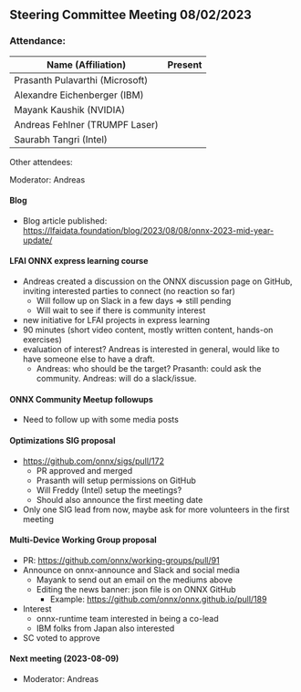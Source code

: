 ## Steering Committee Meeting 08/02/2023

### Attendance:

| Name (Affiliation)              | Present  |
| ------------------------------- | -------- |
| Prasanth Pulavarthi (Microsoft) |   |
| Alexandre Eichenberger (IBM)    |  |
| Mayank Kaushik (NVIDIA)         |  |
| Andreas Fehlner (TRUMPF Laser)  |  |
| Saurabh Tangri (Intel)          |  |

Other attendees:

Moderator: Andreas

#### Blog
  - Blog article published: https://lfaidata.foundation/blog/2023/08/08/onnx-2023-mid-year-update/ 

#### LFAI ONNX express learning course
 - Andreas created a discussion on the ONNX discussion page on GitHub, inviting interested parties to connect (no reaction so far)
   - Will follow up on Slack in a few days => still pending
   - Will wait to see if there is community interest
 - new initiative for LFAI projects in express learning
 - 90 minutes (short video content, mostly written content, hands-on exercises)
 - evaluation of interest? Andreas is interested in general, would like to have someone else to have a draft.
   - Andreas: who should be the target? Prasanth: could ask the community. Andreas: will do a slack/issue. 

#### ONNX Community Meetup followups
 - Need to follow up with some media posts 

#### Optimizations SIG proposal
 - https://github.com/onnx/sigs/pull/172
   - PR approved and merged
   - Prasanth will setup permissions on GitHub
   - Will Freddy (Intel) setup the meetings?
   - Should also announce the first meeting date
 - Only one SIG lead from now, maybe ask for more volunteers in the first meeting

#### Multi-Device Working Group proposal
 - PR: https://github.com/onnx/working-groups/pull/91
 - Announce on onnx-announce and Slack and social media
   - Mayank to send out an email on the mediums above
   - Editing the news banner: json file is on ONNX GitHub
     - Example: https://github.com/onnx/onnx.github.io/pull/189
 - Interest
   - onnx-runtime team interested in being a co-lead
   - IBM folks from Japan also interested
 - SC voted to approve

#### Next meeting (2023-08-09)
  - Moderator: Andreas
